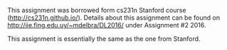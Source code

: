 This assignment was borrowed form cs231n Stanford course (http://cs231n.github.io/).
Details about this assignment can be found on http://iie.fing.edu.uy/~mdelbra/DL2016/
under Assignment #2 2016.

This assignment is essentially the same as the one from Stanford.
